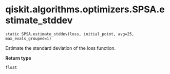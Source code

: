 # qiskit.algorithms.optimizers.SPSA.estimate\_stddev

`static SPSA.estimate_stddev(loss, initial_point, avg=25, max_evals_grouped=1)`

Estimate the standard deviation of the loss function.

**Return type**

`float`
